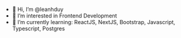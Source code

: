 - 👋 Hi, I’m @leanhduy
- 👀 I’m interested in Frontend Development
- 🌱 I’m currently learning: ReactJS, NextJS, Bootstrap, Javascript, Typescript, Postgres

<!---
leanhduy/leanhduy is a ✨ special ✨ repository because its `README.md` (this file) appears on your GitHub profile.
You can click the Preview link to take a look at your changes.
--->
